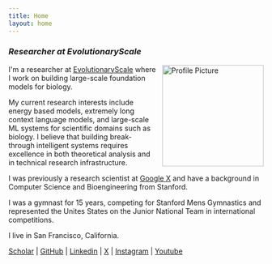 ```yaml
---
title: Home
layout: home
---
```


<!-- Ensures that our custom CSS loads after theirs. -->
<head> <link rel="stylesheet" href="/css/custom.css" /> </head>

### _Researcher at EvolutionaryScale_

<img 
  src="/images/headshot2.jpg" 
  alt="Profile Picture"
  style="width: 200px; float: right; margin-left: 10px; margin-bottom: 10px;" 
/>

I'm a researcher at [EvolutionaryScale](https://www.evolutionaryscale.ai/) where I work
on building large-scale foundation models for biology.


<!-- I have broad research interests in both theoretical and applied machine learning.  -->
My current research interests include energy based models, extremely long context
language models, and large-scale ML systems for scientific domains such as biology. I
believe that building break-through intelligent systems requires excellence in both
theoretical analysis and in technical research infrastructure.

I was previously a research scientist at [Google X](https://x.company) and have a
background in Computer Science and Bioengineering from Stanford.

I was a gymnast for 15 years, competing for Stanford Mens Gymnastics and represented the
Unites States on the Junior National Team in international competitions.

I live in San Francisco, California.

<footer>
  <p>
      <a href="https://scholar.google.com/citations?user=yTJbPtUAAAAJ" target="_blank">Scholar</a> 
    | <a href="https://github.com/jondeaton" target="_blank">GitHub</a>
    | <a href="https://www.linkedin.com/in/deatonjonathan" target="_blank">Linkedin</a>
    | <a href="https://x.com/deaton_jon" target="_blank">X</a>
    | <a href="https://www.instagram.com/deat5/" target="_blank">Instagram</a>
    | <a href="https://www.youtube.com/@jony7779" target="_blank">Youtube</a>
  </p>

  <!-- contact: `jon paul deaton at gmail dot com` -->
</footer>
